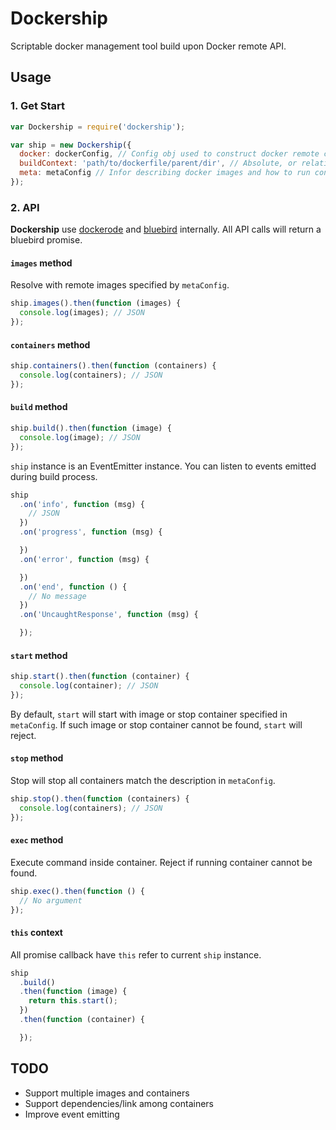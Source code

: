 # Dockership

Scriptable docker management tool build upon Docker remote API.

## Usage

### 1. Get Start

```javascript
var Dockership = require('dockership');

var ship = new Dockership({
  docker: dockerConfig, // Config obj used to construct docker remote client
  buildContext: 'path/to/dockerfile/parent/dir', // Absolute, or relative to cwd
  meta: metaConfig // Infor describing docker images and how to run containers
});
```

### 2. API

**Dockership** use [dockerode](https://github.com/apocas/dockerode) and [bluebird](https://github.com/petkaantonov/bluebird) internally. All API calls will return a bluebird promise.

#### `images` method

Resolve with remote images specified by `metaConfig`.

```javascript
ship.images().then(function (images) {
  console.log(images); // JSON
});
```

#### `containers` method

```javascript
ship.containers().then(function (containers) {
  console.log(containers); // JSON
});
```

#### `build` method

```javascript
ship.build().then(function (image) {
  console.log(image); // JSON
});
```

`ship` instance is an EventEmitter instance. You can listen to events emitted during build process.

```javascript
ship
  .on('info', function (msg) {
    // JSON
  })
  .on('progress', function (msg) {

  })
  .on('error', function (msg) {

  })
  .on('end', function () {
    // No message
  })
  .on('UncaughtResponse', function (msg) {

  });
```

#### `start` method

```javascript
ship.start().then(function (container) {
  console.log(container); // JSON
});
```

By default, `start` will start with image or stop container specified in `metaConfig`. If such image or stop container cannot be found, `start` will reject.

#### `stop` method

Stop will stop all containers match the description in `metaConfig`.

```javascript
ship.stop().then(function (containers) {
  console.log(containers); // JSON
});
```

#### `exec` method

Execute command inside container. Reject if running container cannot be found.

```javascript
ship.exec().then(function () {
  // No argument
});
```

#### `this` context

All promise callback have `this` refer to current `ship` instance.

```javascript
ship
  .build()
  .then(function (image) {
    return this.start();
  })
  .then(function (container) {

  });
```

## TODO

- Support multiple images and containers
- Support dependencies/link among containers
- Improve event emitting
